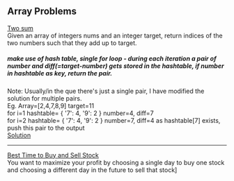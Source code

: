 ## Array Problems

[Two sum](https://leetcode.com/problems/two-sum/)<br/>
Given an array of integers nums and an integer target, return indices of the two numbers such that they add up to target.
##### make use of hash table, single for loop - during each iteration a pair of number and diff(=target-number) gets stored in the hashtable, if number in hashtable as key, return the pair. 
Note: Usually/in the que there's just a single pair, I have modified the solution for multiple pairs.<br/>
Eg. Array=[2,4,7,8,9] target=11 <br/> for i=1 hashtable= { '7': 4, '9': 2 } number=4, diff=7 <br/> for i=2 hashtable= { '7': 4, '9': 2 } number=7, diff=4 as hashtable[7] exists, push this pair to the output 
<br/>[Solution](https://github.com/nis6/DSA-JavaScript/blob/master/Arrays/TwoSum.js)

---

[Best Time to Buy and Sell Stock](https://leetcode.com/problems/best-time-to-buy-and-sell-stock/)<br/>
You want to maximize your profit by choosing a single day to buy one stock and choosing a different day in the future to sell that stock]
###
